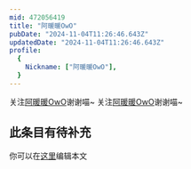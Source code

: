 ```yaml
---
mid: 472056419
title: "阿暖暖OwO"
pubDate: "2024-11-04T11:26:46.643Z"
updatedDate: "2024-11-04T11:26:46.643Z"
profile:
  {
    Nickname: ["阿暖暖OwO"],
  }
---
```


关注[阿暖暖OwO](https://space.bilibili.com/472056419)谢谢喵~ 关注[阿暖暖OwO](https://space.bilibili.com/472056419)谢谢喵~

## 此条目有待补充
你可以在[这里](https://github.com/Yuhanawa/VTuber.ICU/edit/master/src/content/v/阿暖暖OwO/index.md)编辑本文
